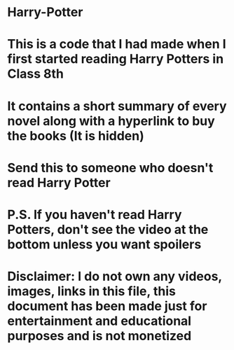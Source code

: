 # Harry-Potter
# This is a code that I had made when I first started reading Harry Potters in Class 8th
# It contains a short summary of every novel along with a hyperlink to buy the books (It is hidden)
# Send this to someone who doesn't read Harry Potter

# P.S. If you haven't read Harry Potters, don't see the video at the bottom unless you want spoilers

# Disclaimer: I do not own any videos, images, links in this file, this document has been made just for entertainment and educational purposes and is not monetized
